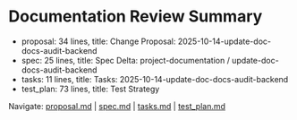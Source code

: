 # Documentation Review Summary

- proposal: 34 lines, title: Change Proposal: 2025-10-14-update-doc-docs-audit-backend
- spec: 25 lines, title: Spec Delta: project-documentation / update-doc-docs-audit-backend
- tasks: 11 lines, title: Tasks: 2025-10-14-update-doc-docs-audit-backend
- test_plan: 73 lines, title: Test Strategy

Navigate: [proposal.md](./proposal.md) | [spec.md](./spec.md) | [tasks.md](./tasks.md) | [test_plan.md](./test_plan.md)

